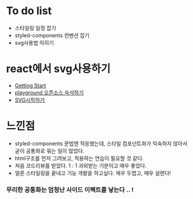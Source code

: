 # To do list
- 스타일링 일정 잡기
- styled-components 컨벤션 잡기
- svg사용법 익히기

# react에서 svg사용하기
- [Getting Start](https://www.smooth-code.com/open-source/svgr/docs/getting-started/)
- [playground 오픈소스 슥삭하기](https://www.smooth-code.com/open-source/svgr/playground/)
- [SVG시작하기](https://brunch.co.kr/@kkak10/3)


# 느낀점
- styled-components 문법엔 적응했는데, 스타일 컴포넌트화가 익숙하지 않아서 굳이 공통화로 묶는 일이 많았다.
- html구조를 먼저 그려보고, 적용하는 연습이 필요할 것 같다.
- 처음 코드리뷰를 받았다. 1 : 1 과외받는 기분이고 매우 좋았다.
- 얼른 스타일링을 끝내고 기능 개발을 하고싶다. 매우 두렵고, 매우 설렌다! 

### 무리한 공통화는 엄청난 사이드 이펙트를 낳는다 .. !


